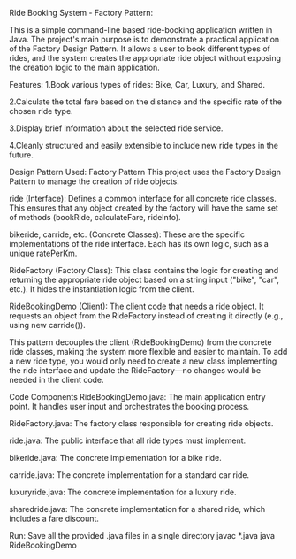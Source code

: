 Ride Booking System - Factory Pattern:

This is a simple command-line based ride-booking application written in Java. The project's main purpose is to demonstrate a practical application of the Factory Design Pattern. It allows a user to book different types of rides, and the system creates the appropriate ride object without exposing the creation logic to the main application.

Features:
1.Book various types of rides: Bike, Car, Luxury, and Shared.

2.Calculate the total fare based on the distance and the specific rate of the chosen ride type.

3.Display brief information about the selected ride service.

4.Cleanly structured and easily extensible to include new ride types in the future.

Design Pattern Used: Factory Pattern
This project uses the Factory Design Pattern to manage the creation of ride objects.

ride (Interface): Defines a common interface for all concrete ride classes. This ensures that any object created by the factory will have the same set of methods (bookRide, calculateFare, rideInfo).

bikeride, carride, etc. (Concrete Classes): These are the specific implementations of the ride interface. Each has its own logic, such as a unique ratePerKm.

RideFactory (Factory Class): This class contains the logic for creating and returning the appropriate ride object based on a string input ("bike", "car", etc.). It hides the instantiation logic from the client.

RideBookingDemo (Client): The client code that needs a ride object. It requests an object from the RideFactory instead of creating it directly (e.g., using new carride()).

This pattern decouples the client (RideBookingDemo) from the concrete ride classes, making the system more flexible and easier to maintain. To add a new ride type, you would only need to create a new class implementing the ride interface and update the RideFactory—no changes would be needed in the client code.

Code Components
RideBookingDemo.java: The main application entry point. It handles user input and orchestrates the booking process.

RideFactory.java: The factory class responsible for creating ride objects.

ride.java: The public interface that all ride types must implement.

bikeride.java: The concrete implementation for a bike ride.

carride.java: The concrete implementation for a standard car ride.

luxuryride.java: The concrete implementation for a luxury ride.

sharedride.java: The concrete implementation for a shared ride, which includes a fare discount.

 Run:
 Save all the provided .java files in a single directory
 javac *.java
 java RideBookingDemo


